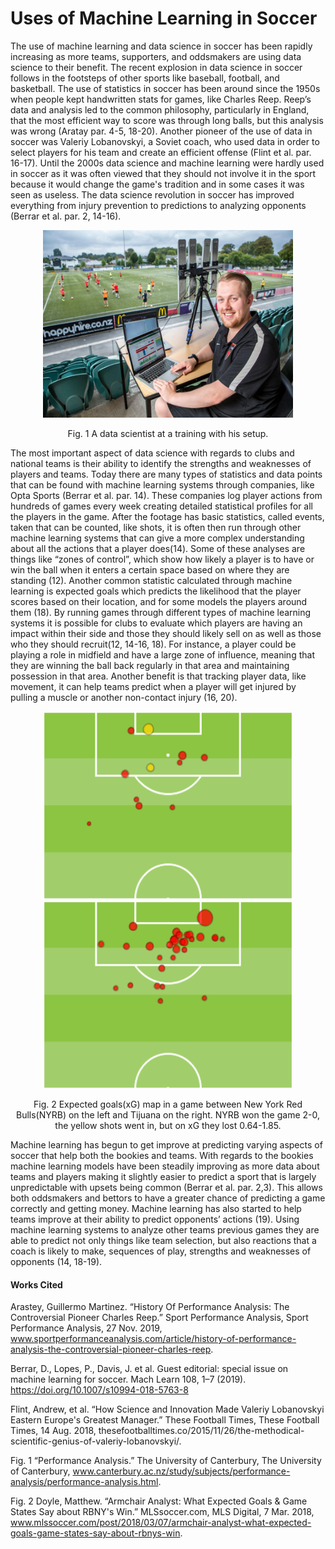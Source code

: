 # Uses of Machine Learning in Soccer

The use of machine learning and data science in soccer has been rapidly increasing as more teams, supporters, and oddsmakers are using data science to their benefit. The recent explosion in data science in soccer follows in the footsteps of other sports like baseball, football, and basketball. The use of statistics in soccer has been around since the 1950s when people kept handwritten stats for games, like Charles Reep. Reep’s data and analysis led to the common philosophy, particularly in England, that the most efficient way to score was through long balls, but this analysis was wrong (Aratay par. 4-5, 18-20). Another pioneer of the use of data in soccer was Valeriy Lobanovskyi, a Soviet coach, who used data in order to select players for his team and create an efficient offense (Flint et al. par. 16-17). Until the 2000s data science and machine learning were hardly used in soccer as it was often viewed that they should not involve it in the sport because it would change the game's tradition and in some cases it was seen as useless. The data science revolution in soccer has improved everything from injury prevention to predictions to analyzing opponents (Berrar et al. par. 2, 14-16).

<p align="center"><img src="PerformanceA.jpg" width="400" height="300"></p>
<p align="center">Fig. 1 A data scientist at a training with his setup.</p>

The most important aspect of data science with regards to clubs and national teams is their ability to identify the strengths and weaknesses of players and teams. Today there are many types of statistics and data points that can be found with machine learning systems through companies, like Opta Sports (Berrar et al. par. 14). These companies log player actions from hundreds of games every week creating detailed statistical profiles for all the players in the game. After the footage has basic statistics, called events, taken that can be counted, like shots, it is often then run through other machine learning systems that can give a more complex understanding about all the actions that a player does(14). Some of these analyses are things like “zones of control”, which show how likely a player is to have or win the ball when it enters a certain space based on where they are standing (12). Another common statistic calculated through machine learning is expected goals which predicts the likelihood that the player scores based on their location, and for some models the players around them (18). By running games through different types of machine learning systems it is possible for clubs to evaluate which players are having an impact within their side and those they should likely sell on as well as those who they should recruit(12, 14-16, 18). For instance, a player could be playing a role in midfield and have a large zone of influence, meaning that they are winning the ball back regularly in that area and maintaining possession in that area. Another benefit is that tracking player data, like movement, it can help teams predict when a player will get injured by pulling a muscle or another non-contact injury (16, 20).

<p align="center"><img src="NYRBxG.png" width="400" height="300"><img src="TijuanaxG.png" width="400" height="300"></p>
<p align="center">Fig. 2 Expected goals(xG) map in a game between New York Red Bulls(NYRB) on the left and Tijuana on the right. NYRB won the game 2-0, the yellow shots went in, but on xG they lost 0.64-1.85.</p>

Machine learning has begun to get improve at predicting varying aspects of soccer that help both the bookies and teams. With regards to the bookies machine learning models have been steadily improving as more data about teams and players making it slightly easier to predict a sport that is largely unpredictable with upsets being common (Berrar et al. par. 2,3). This allows both oddsmakers and bettors to have a greater chance of predicting a game correctly and getting money. Machine learning has also started to help teams improve at their ability to predict opponents’ actions (19). Using machine learning systems to analyze other teams previous games they are able to predict not only things like team selection, but also reactions that a coach is likely to make, sequences of play, strengths and weaknesses of opponents (14, 18-19).

#### Works Cited

Arastey, Guillermo Martinez. “History Of Performance Analysis: The Controversial Pioneer Charles Reep.” Sport Performance Analysis, Sport Performance Analysis, 27 Nov. 2019, www.sportperformanceanalysis.com/article/history-of-performance-analysis-the-controversial-pioneer-charles-reep. 

Berrar, D., Lopes, P., Davis, J. et al. Guest editorial: special issue on machine learning for soccer. Mach Learn 108, 1–7 (2019). https://doi.org/10.1007/s10994-018-5763-8

Flint, Andrew, et al. “How Science and Innovation Made Valeriy Lobanovskyi Eastern Europe's Greatest Manager.” These Football Times, These Football Times, 14 Aug. 2018, thesefootballtimes.co/2015/11/26/the-methodical-scientific-genius-of-valeriy-lobanovskyi/. 

Fig. 1 “Performance Analysis.” The University of Canterbury, The University of Canterbury, www.canterbury.ac.nz/study/subjects/performance-analysis/performance-analysis.html. 

Fig. 2 Doyle, Matthew. “Armchair Analyst: What Expected Goals & Game States Say about RBNY's Win.” MLSsoccer.com, MLS Digital, 7 Mar. 2018, www.mlssoccer.com/post/2018/03/07/armchair-analyst-what-expected-goals-game-states-say-about-rbnys-win. 
